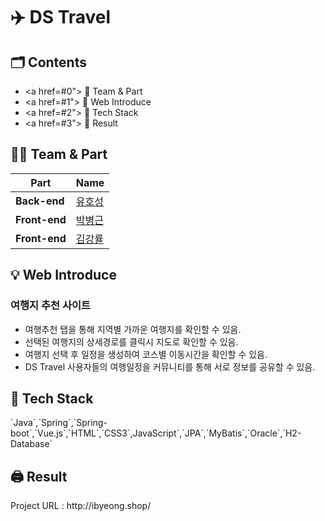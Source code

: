 # ✈️ DS Travel

## 🗂️ Contents
- <a href=#0"> 🔗 Team & Part </a>
- <a href=#1"> 🔗 Web Introduce </a>
- <a href=#2"> 🔗 Tech Stack </a>
- <a href=#3"> 🔗 Result </a>

<h2 id="0"> 🙋‍♂️ Team & Part </h2>

| Part          | Name                                                  |
| ------------- | ----------------------------------------------------- |
| **Back-end**  | <a href="https://github.com/YuHoSeong">유호성</a>      |  
| **Front-end** | <a href="https://github.com/PARKBYEONGKEN">박병근</a>  |
| **Front-end** | <a href="https://github.com/eggmong1007">김강률</a>    |

<h2 id="1"> 💡 Web Introduce </h2>

### 여행지 추천 사이트
- 여행추천 탭을 통해 지역별 가까운 여행지를 확인할 수 있음.
- 선택된 여행지의 상세경로를 클릭시 지도로 확인할 수 있음.
- 여행지 선택 후 일정을 생성하여 코스별 이동시간을 확인할 수 있음.
- DS Travel 사용자들의 여행일정을 커뮤니티를 통해 서로 정보를 공유할 수 있음.


<h2 id="2"> 🧰 Tech Stack </h2>
`Java`,`Spring`,`Spring-boot`,`Vue.js`,`HTML`,`CSS3`,JavaScript`,`JPA`,`MyBatis`,`Oracle`,`H2-Database`


<h2 id="3"> 🖨️ Result </h2>
Project URL : http://ibyeong.shop/
